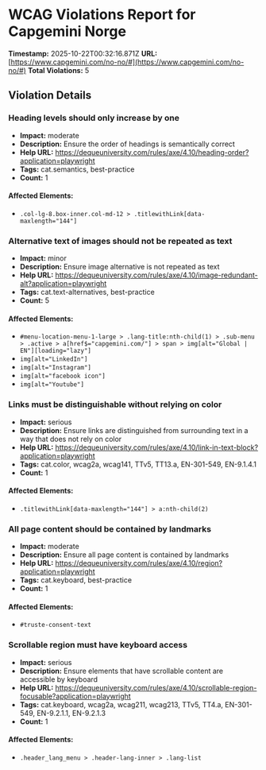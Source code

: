 # WCAG Violations Report for Capgemini Norge

**Timestamp:** 2025-10-22T00:32:16.871Z
**URL:** [https://www.capgemini.com/no-no/#](https://www.capgemini.com/no-no/#)
**Total Violations:** 5

## Violation Details

### Heading levels should only increase by one

- **Impact:** moderate
- **Description:** Ensure the order of headings is semantically correct
- **Help URL:** https://dequeuniversity.com/rules/axe/4.10/heading-order?application=playwright
- **Tags:** cat.semantics, best-practice
- **Count:** 1

#### Affected Elements:

- `.col-lg-8.box-inner.col-md-12 > .titlewithLink[data-maxlength="144"]`

### Alternative text of images should not be repeated as text

- **Impact:** minor
- **Description:** Ensure image alternative is not repeated as text
- **Help URL:** https://dequeuniversity.com/rules/axe/4.10/image-redundant-alt?application=playwright
- **Tags:** cat.text-alternatives, best-practice
- **Count:** 5

#### Affected Elements:

- `#menu-location-menu-1-large > .lang-title:nth-child(1) > .sub-menu > .active > a[href$="capgemini.com/"] > span > img[alt="Global | EN"][loading="lazy"]`
- `img[alt="LinkedIn"]`
- `img[alt="Instagram"]`
- `img[alt="facebook icon"]`
- `img[alt="Youtube"]`

### Links must be distinguishable without relying on color

- **Impact:** serious
- **Description:** Ensure links are distinguished from surrounding text in a way that does not rely on color
- **Help URL:** https://dequeuniversity.com/rules/axe/4.10/link-in-text-block?application=playwright
- **Tags:** cat.color, wcag2a, wcag141, TTv5, TT13.a, EN-301-549, EN-9.1.4.1
- **Count:** 1

#### Affected Elements:

- `.titlewithLink[data-maxlength="144"] > a:nth-child(2)`

### All page content should be contained by landmarks

- **Impact:** moderate
- **Description:** Ensure all page content is contained by landmarks
- **Help URL:** https://dequeuniversity.com/rules/axe/4.10/region?application=playwright
- **Tags:** cat.keyboard, best-practice
- **Count:** 1

#### Affected Elements:

- `#truste-consent-text`

### Scrollable region must have keyboard access

- **Impact:** serious
- **Description:** Ensure elements that have scrollable content are accessible by keyboard
- **Help URL:** https://dequeuniversity.com/rules/axe/4.10/scrollable-region-focusable?application=playwright
- **Tags:** cat.keyboard, wcag2a, wcag211, wcag213, TTv5, TT4.a, EN-301-549, EN-9.2.1.1, EN-9.2.1.3
- **Count:** 1

#### Affected Elements:

- `.header_lang_menu > .header-lang-inner > .lang-list`
